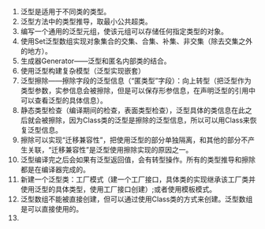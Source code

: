 1. 泛型是适用于不同类的类型。
2. 泛型方法中的类型推导，取最小公共超类。
3. 编写一个通用的泛型元组，使该元组可以存储任何指定类型的对象。
4. 使用Set泛型数组实现对象集合的交集、合集、补集、非交集（除去交集之外的地方）。
5. 生成器Generator——泛型和匿名内部类的结合。
6. 使用泛型构建复杂模型（泛型实现嵌套）
7. 泛型擦除——擦除字段的泛型信息（“匿类型”字段）：向上转型（把泛型作为类型参数，实参信息会被擦除，但是可以保存形参信息，在声明泛型的引用中可以查看泛型的具体信息）。
8. 静态类型检查（编译期间的检查，表面类型检查），泛型具体的类信息在此之后就会被擦除，因为Class类的泛型是擦除的泛型信息，所以可以用Class来恢复泛型信息。
9. 擦除可以实现“迁移兼容性”，把使用泛型的部分单独隔离，和其他的部分不产生关联，“迁移兼容性”是泛型使用擦除实现的原因之一。
10. 泛型编译完之后会如果有泛型返回值，会有转型操作。所有的类型推导和擦除都是在编译器完成的。
11. 新建一个泛型类：工厂模式（建一个工厂接口，具体类的实现继承该工厂类并使用泛型的具体类型，使用工厂接口创建）;或者使用模板模式。
12. 泛型数组不能被直接创建，但可以通过使用Class类的方式来创建。泛型数组是可以直接使用的。
13. 